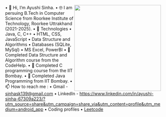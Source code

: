 
 •	 👋 Hi, I’m Ayushi Sinha. <img align='right' src="https://miro.medium.com/v2/resize:fit:850/1*IRGHmiGsa16stedQvIaZfw.gif" width="280">
 •	 🤓 I am persuing B.Tech in Computer Science from Roorkee Institute of Technology, Roorkee Uttrakhand (2021-2025).
 •	 🤖 Technologies
 •	 Java, C, C++
 •	 HTML, CSS, JavaScript
 •	 Data Structure and Algorithms
 •	 Databases (SQLite, MySql)
 •	 MS Excel, PowerBI
 •	 🌱 Completed Data Structure and Algorithm course from the CodeHelp.
 •	 🌱 Completed C programming course from the IIT Bombay.
 •	 🌱 Completed Java Programming from IIT Bombay.
 •	 📫 How to reach me :
 •	 Gmail - sinhask139@gmail.com
 •	 LinkedIn - https://www.linkedin.com/in/ayushi-sinha-67309a223/?utm_source=share&utm_campaign=share_via&utm_content=profile&utm_medium=android_app
 •	 Coding profiles
 •	 [Leetcode](https://leetcode.com/ayushisk)
  
